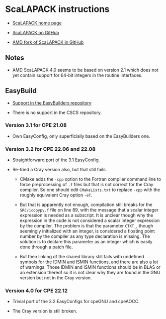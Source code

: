 # ScaLAPACK instructions

  * [ScaLAPACK home page](https://www.netlib.org/scalapack/)
  
  * [ScaLAPACK on GitHub](https://github.com/Reference-ScaLAPACK/scalapack)
  
  * [AMD fork of ScaLAPACK in GitHub](https://github.com/amd/aocl-scalapack)
  
 
## Notes

  * AMD ScaLAPACK 4.0 seems to be based on version 2.1 which does not yet contain
    support for 64-bit integers in the routine interfaces.


## EasyBuild

  * [Support in the EasyBuilders repository](https://github.com/easybuilders/easybuild-easyconfigs/tree/develop/easybuild/easyconfigs/s/ScaLAPACK)
  
  * There is no support in the CSCS repository.


### Version 3.1 for CPE 21.08

  * Own EasyConfig, only superficially based on the EasyBuilders one.


### Version 3.2 for CPE 22.06 and 22.08

  * Straightforward port of the 3.1 EasyConfig.

  * Re-tried a Cray version also, but that still fails.
  
      * CMake adds the `-cpp` option to the Fortran compiler command line to force
        preprocessing of `.f` files but that is not correct for the Cray compiler.
        So one should edit `CMakeLists.txt` to replace `-cpp` with the roughly 
        equivalent Cray option `-eT`.
        
      * But that is apparently not enough, compilation still breaks for the 
        `SRC/icopypv.f` file on line 89, with the message that a scalar integer expression
        is needed as a subscript. It is unclear though why the expression in the code
        is not considered a scalar integer expression by the compiler. The problem is that
        the parameter `CTXT_`, though seemingly initialized with an integer, is considered
        a floating point number by the compiler as any type declaration is missing. 
        The solution is to declare this parameter as an integer which is easily done 
        through a patch file.
        
      * But then linking of the shared library still fails with undefined symbols for 
        the IDMIN and ISMIN functions,
        and there are also a lot of warnings. Those IDMIN and ISMIN functions should be
        in BLAS or an extension thereof so it is not clear why they are found in the
        GNU version but not in the Cray version.


### Version 4.0 for CPE 22.12

  * Trivial port of the 3.2 EasyConfigs for cpeGNU and cpeAOCC.
  
  * The Cray version is still broken.

